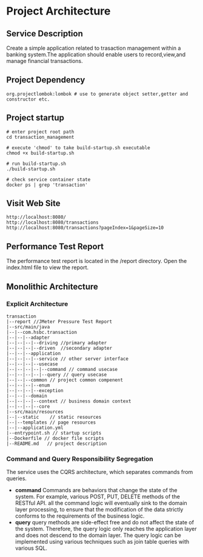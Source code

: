 # Project Architecture

## Service Description

Create a simple application related to trasaction management within a banking system.The application should enable users
to record,view,and manage financial transactions.

## Project Dependency

```
org.projectlombok:lombok # use to generate object setter,getter and constructor etc.
```

## Project startup

```shell
# enter project root path
cd transaction_management

# execute 'chmod' to take build-startup.sh executable
chmod +x build-startup.sh

# run build-startup.sh
./build-startup.sh

# check service container state
docker ps | grep 'transaction'
```

## Visit Web Site
```shell
http://localhost:8080/
http://localhost:8080/transactions
http://localhost:8080/transactions?pageIndex=1&pageSize=10
```

## Performance Test Report
The performance test report is located in the /report directory. Open the index.html file to view the report.


## Monolithic Architecture

### Explicit Architecture

```
transaction
|--report //JMeter Pressure Test Report
|--src/main/java
|--|--com.hsbc.transaction
|--|--|--adapter
|--|--|--|--driving //primary adapter
|--|--|--|--driven  //secondary adapter
|--|--|--application
|--|--|--|--service // other server interface
|--|--|--|--usecase
|--|--|--|--|--command // command usecase
|--|--|--|--|--query // query usecase
|--|--|--common // project common compenent
|--|--|--|--enum
|--|--|--|--exception
|--|--|--domain
|--|--|--|--context // business domain context
|--|--|--|--core
|--src/main/resources
|--|--static	// static resources
|--|--templates	// page resources
|--|--application.yml
|--entrypoint.sh // startup scripts
|--Dockerfile // docker file scripts
|--README.md   // project description
```

### Command and Query Responsibility Segregation

The service uses the CQRS architecture, which separates commands from queries.

* **command** Commands are behaviors that change the state of the system. For example, various POST, PUT, DELETE methods
  of the RESTful API. all the command logic will eventually sink to the domain layer processing, to ensure that the
  modification of the data strictly conforms to the requirements of the business logic.
* **query** query methods are side-effect free and do not affect the state of the system. Therefore, the query logic
  only reaches the application layer and does not descend to the domain layer. The query logic can be implemented using
  various techniques such as join table queries with various SQL.
